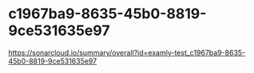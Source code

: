 # c1967ba9-8635-45b0-8819-9ce531635e97
https://sonarcloud.io/summary/overall?id=examly-test_c1967ba9-8635-45b0-8819-9ce531635e97
